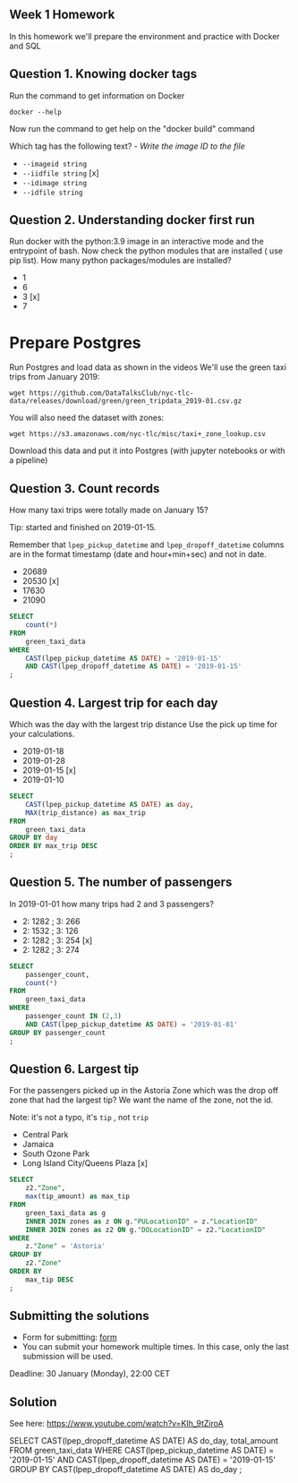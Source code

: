 ## Week 1 Homework

In this homework we'll prepare the environment 
and practice with Docker and SQL


## Question 1. Knowing docker tags

Run the command to get information on Docker 

```docker --help```

Now run the command to get help on the "docker build" command

Which tag has the following text? - *Write the image ID to the file* 

- `--imageid string`
- `--iidfile string` [x] 
- `--idimage string`
- `--idfile string`


## Question 2. Understanding docker first run 

Run docker with the python:3.9 image in an interactive mode and the entrypoint of bash.
Now check the python modules that are installed ( use pip list). 
How many python packages/modules are installed?

- 1
- 6
- 3 [x]
- 7

# Prepare Postgres

Run Postgres and load data as shown in the videos
We'll use the green taxi trips from January 2019:

```wget https://github.com/DataTalksClub/nyc-tlc-data/releases/download/green/green_tripdata_2019-01.csv.gz```

You will also need the dataset with zones:

```wget https://s3.amazonaws.com/nyc-tlc/misc/taxi+_zone_lookup.csv```

Download this data and put it into Postgres (with jupyter notebooks or with a pipeline)


## Question 3. Count records 

How many taxi trips were totally made on January 15?

Tip: started and finished on 2019-01-15. 

Remember that `lpep_pickup_datetime` and `lpep_dropoff_datetime` columns are in the format timestamp (date and hour+min+sec) and not in date.

- 20689
- 20530 [x]
- 17630
- 21090

```SQL
SELECT 
    count(*)
FROM
    green_taxi_data
WHERE
    CAST(lpep_pickup_datetime AS DATE) = '2019-01-15'
    AND CAST(lpep_dropoff_datetime AS DATE) = '2019-01-15'
;
```

## Question 4. Largest trip for each day

Which was the day with the largest trip distance
Use the pick up time for your calculations.

- 2019-01-18
- 2019-01-28
- 2019-01-15 [x]
- 2019-01-10

```SQL
SELECT 
    CAST(lpep_pickup_datetime AS DATE) as day,
    MAX(trip_distance) as max_trip
FROM
    green_taxi_data
GROUP BY day
ORDER BY max_trip DESC
;
```

## Question 5. The number of passengers

In 2019-01-01 how many trips had 2 and 3 passengers?
 
- 2: 1282 ; 3: 266
- 2: 1532 ; 3: 126
- 2: 1282 ; 3: 254 [x]
- 2: 1282 ; 3: 274

```SQL
SELECT 
    passenger_count,
    count(*)
FROM
    green_taxi_data
WHERE
    passenger_count IN (2,3)
    AND CAST(lpep_pickup_datetime AS DATE) = '2019-01-01'
GROUP BY passenger_count
;
```


## Question 6. Largest tip

For the passengers picked up in the Astoria Zone which was the drop off zone that had the largest tip?
We want the name of the zone, not the id.

Note: it's not a typo, it's `tip` , not `trip`

- Central Park
- Jamaica
- South Ozone Park
- Long Island City/Queens Plaza [x]

```SQL
SELECT 
    z2."Zone",
    max(tip_amount) as max_tip
FROM
    green_taxi_data as g
    INNER JOIN zones as z ON g."PULocationID" = z."LocationID"
    INNER JOIN zones as z2 ON g."DOLocationID" = z2."LocationID"
WHERE
    z."Zone" = 'Astoria'
GROUP BY
    z2."Zone"
ORDER BY 
    max_tip DESC
;
```


## Submitting the solutions

* Form for submitting: [form](https://forms.gle/EjphSkR1b3nsdojv7)
* You can submit your homework multiple times. In this case, only the last submission will be used. 

Deadline: 30 January (Monday), 22:00 CET


## Solution

See here: https://www.youtube.com/watch?v=KIh_9tZiroA





SELECT 
	CAST(lpep_dropoff_datetime AS DATE) AS do_day,
	total_amount
FROM
	green_taxi_data
WHERE
	CAST(lpep_pickup_datetime AS DATE) = '2019-01-15'
	AND CAST(lpep_dropoff_datetime AS DATE) = '2019-01-15'
GROUP BY CAST(lpep_dropoff_datetime AS DATE) AS do_day
;